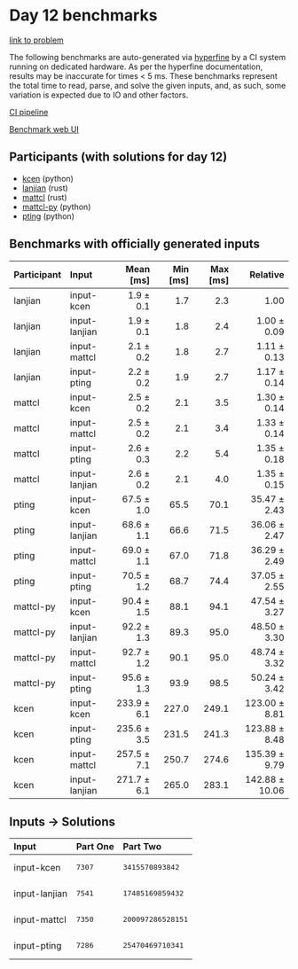 # Day 12 benchmarks

[link to problem](https://adventofcode.com/2023/day/12)

The following benchmarks are auto-generated via
[hyperfine](https://github.com/sharkdp/hyperfine) by a CI system running on
dedicated hardware. As per the hyperfine documentation, results may be
inaccurate for times < 5 ms. These benchmarks represent the total time to read,
parse, and solve the given inputs, and, as such, some variation is expected due
to IO and other factors.

[CI pipeline](http://ci.papercode.net:8080/teams/main/pipelines/aoc2023)

[Benchmark web UI](https://aoc.ancalagon.black)


## Participants (with solutions for day 12)

- [kcen](https://github.com/kcen/aoc2023) (python)
- [lanjian](https://github.com/lanjian/aoc-2023) (rust)
- [mattcl](https://github.com/mattcl/aoc2023) (rust)
- [mattcl-py](https://github.com/mattcl/aoc2023-py) (python)
- [pting](https://github.com/pting/aoc2023) (python)


## Benchmarks with officially generated inputs

| Participant | Input | Mean [ms] | Min [ms] | Max [ms] | Relative |
|:---|:---|---:|---:|---:|---:|
| lanjian | input-kcen | 1.9 ± 0.1 | 1.7 | 2.3 | 1.00 |
| lanjian | input-lanjian | 1.9 ± 0.1 | 1.8 | 2.4 | 1.00 ± 0.09 |
| lanjian | input-mattcl | 2.1 ± 0.2 | 1.8 | 2.7 | 1.11 ± 0.13 |
| lanjian | input-pting | 2.2 ± 0.2 | 1.9 | 2.7 | 1.17 ± 0.14 |
| mattcl | input-kcen | 2.5 ± 0.2 | 2.1 | 3.5 | 1.30 ± 0.14 |
| mattcl | input-mattcl | 2.5 ± 0.2 | 2.1 | 3.4 | 1.33 ± 0.14 |
| mattcl | input-pting | 2.6 ± 0.3 | 2.2 | 5.4 | 1.35 ± 0.18 |
| mattcl | input-lanjian | 2.6 ± 0.2 | 2.1 | 4.0 | 1.35 ± 0.15 |
| pting | input-kcen | 67.5 ± 1.0 | 65.5 | 70.1 | 35.47 ± 2.43 |
| pting | input-lanjian | 68.6 ± 1.1 | 66.6 | 71.5 | 36.06 ± 2.47 |
| pting | input-mattcl | 69.0 ± 1.1 | 67.0 | 71.8 | 36.29 ± 2.49 |
| pting | input-pting | 70.5 ± 1.2 | 68.7 | 74.4 | 37.05 ± 2.55 |
| mattcl-py | input-kcen | 90.4 ± 1.5 | 88.1 | 94.1 | 47.54 ± 3.27 |
| mattcl-py | input-lanjian | 92.2 ± 1.3 | 89.3 | 95.0 | 48.50 ± 3.30 |
| mattcl-py | input-mattcl | 92.7 ± 1.2 | 90.1 | 95.0 | 48.74 ± 3.32 |
| mattcl-py | input-pting | 95.6 ± 1.3 | 93.9 | 98.5 | 50.24 ± 3.42 |
| kcen | input-kcen | 233.9 ± 6.1 | 227.0 | 249.1 | 123.00 ± 8.81 |
| kcen | input-pting | 235.6 ± 3.5 | 231.5 | 241.3 | 123.88 ± 8.48 |
| kcen | input-mattcl | 257.5 ± 7.1 | 250.7 | 274.6 | 135.39 ± 9.79 |
| kcen | input-lanjian | 271.7 ± 6.1 | 265.0 | 283.1 | 142.88 ± 10.06 |


## Inputs -> Solutions

| Input | Part One | Part Two |
|:---|:---|:---|
|input-kcen|<pre>7307</pre>|<pre>3415570893842</pre>|
|input-lanjian|<pre>7541</pre>|<pre>17485169859432</pre>|
|input-mattcl|<pre>7350</pre>|<pre>200097286528151</pre>|
|input-pting|<pre>7286</pre>|<pre>25470469710341</pre>|